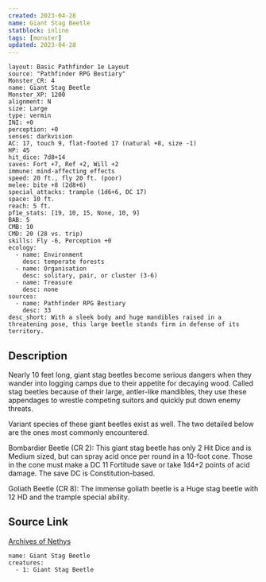 ```yaml
---
created: 2023-04-28
name: Giant Stag Beetle
statblock: inline
tags: [monster]
updated: 2023-04-28
---
```

```statblock
layout: Basic Pathfinder 1e Layout
source: "Pathfinder RPG Bestiary"
Monster_CR: 4
name: Giant Stag Beetle
Monster_XP: 1200
alignment: N
size: Large
type: vermin
INI: +0
perception: +0
senses: darkvision
AC: 17, touch 9, flat-footed 17 (natural +8, size -1)
HP: 45
hit_dice: 7d8+14
saves: Fort +7, Ref +2, Will +2
immune: mind-affecting effects
speed: 20 ft., fly 20 ft. (poor)
melee: bite +8 (2d8+6)
special_attacks: trample (1d6+6, DC 17)
space: 10 ft.
reach: 5 ft.
pf1e_stats: [19, 10, 15, None, 10, 9]
BAB: 5
CMB: 10
CMD: 20 (28 vs. trip)
skills: Fly -6, Perception +0
ecology:
  - name: Environment
    desc: temperate forests
  - name: Organisation
    desc: solitary, pair, or cluster (3-6)
  - name: Treasure
    desc: none
sources:
  - name: Pathfinder RPG Bestiary
    desc: 33
desc_short: With a sleek body and huge mandibles raised in a threatening pose, this large beetle stands firm in defense of its territory.
```
## Description
Nearly 10 feet long, giant stag beetles become serious dangers when they wander into logging camps due to their appetite for decaying wood. Called stag beetles because of their large, antler-like mandibles, they use these appendages to wrestle competing suitors and quickly put down enemy threats.

Variant species of these giant beetles exist as well. The two detailed below are the ones most commonly encountered.

Bombardier Beetle (CR 2): This giant stag beetle has only 2 Hit Dice and is Medium sized, but can spray acid once per round in a 10-foot cone. Those in the cone must make a DC 11 Fortitude save or take 1d4+2 points of acid damage. The save DC is Constitution-based.

Goliath Beetle (CR 8): The immense goliath beetle is a Huge stag beetle with 12 HD and the trample special ability.
## Source Link
[Archives of Nethys](https://aonprd.com/MonsterDisplay.aspx?ItemName=Giant%20Stag%20Beetle)
```encounter-table
name: Giant Stag Beetle
creatures:
  - 1: Giant Stag Beetle
```
